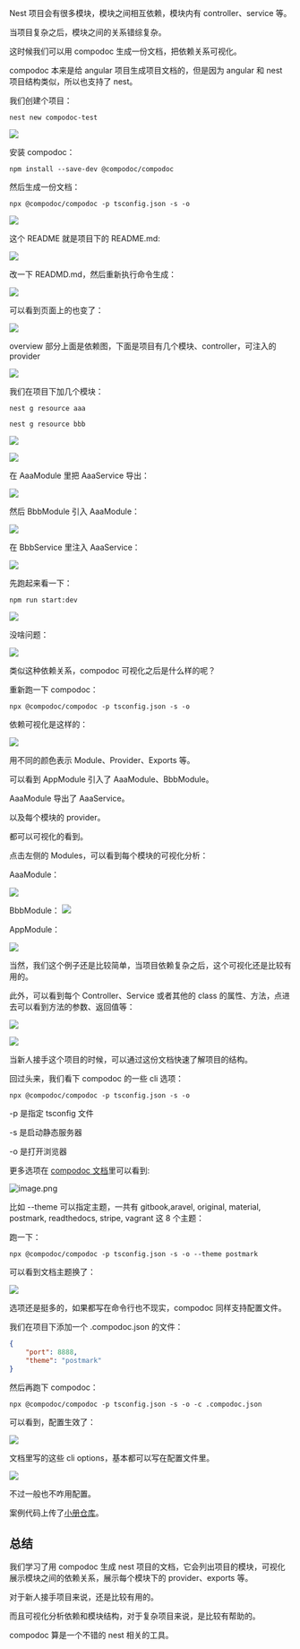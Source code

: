 ﻿Nest 项目会有很多模块，模块之间相互依赖，模块内有 controller、service 等。

当项目复杂之后，模块之间的关系错综复杂。

这时候我们可以用 compodoc 生成一份文档，把依赖关系可视化。

compodoc 本来是给 angular 项目生成项目文档的，但是因为 angular 和 nest 项目结构类似，所以也支持了 nest。

我们创建个项目：

```
nest new compodoc-test
```

![](./image/第72章-1.png)

安装 compodoc：

```
npm install --save-dev @compodoc/compodoc
```
然后生成一份文档：

```
npx @compodoc/compodoc -p tsconfig.json -s -o
```

![](./image/第72章-2.png)

这个 README 就是项目下的 README.md:

![](./image/第72章-3.png)

改一下 READMD.md，然后重新执行命令生成：

![](./image/第72章-4.png)

可以看到页面上的也变了：

![](./image/第72章-5.png)

overview 部分上面是依赖图，下面是项目有几个模块、controller，可注入的 provider

![](./image/第72章-6.png)

我们在项目下加几个模块：

```
nest g resource aaa

nest g resource bbb
```

![](./image/第72章-7.png)


![](./image/第72章-8.png)

在 AaaModule 里把 AaaService 导出：

![](./image/第72章-9.png)

然后 BbbModule 引入 AaaModule：

![](./image/第72章-10.png)

在 BbbService 里注入 AaaService：
 
![](./image/第72章-11.png)

先跑起来看一下：

```
npm run start:dev
```

![](./image/第72章-12.png)

没啥问题：

![](./image/第72章-13.png)

类似这种依赖关系，compodoc 可视化之后是什么样的呢？

重新跑一下 compodoc：
```
npx @compodoc/compodoc -p tsconfig.json -s -o
```
依赖可视化是这样的：

![](./image/第72章-14.png)

用不同的颜色表示 Module、Provider、Exports 等。

可以看到 AppModule 引入了 AaaModule、BbbModule。

AaaModule 导出了 AaaService。

以及每个模块的 provider。

都可以可视化的看到。

点击左侧的 Modules，可以看到每个模块的可视化分析：

AaaModule：

![](./image/第72章-15.png)

BbbModule：
![](./image/第72章-16.png)

AppModule：

![](./image/第72章-17.png)

当然，我们这个例子还是比较简单，当项目依赖复杂之后，这个可视化还是比较有用的。

此外，可以看到每个 Controller、Service 或者其他的 class 的属性、方法，点进去可以看到方法的参数、返回值等：


![](./image/第72章-18.png)

![](./image/第72章-19.png)

当新人接手这个项目的时候，可以通过这份文档快速了解项目的结构。

回过头来，我们看下 compodoc 的一些 cli 选项：

```
npx @compodoc/compodoc -p tsconfig.json -s -o
```

-p 是指定 tsconfig 文件

-s 是启动静态服务器

-o 是打开浏览器

更多选项在 [compodoc 文档](https://compodoc.app/guides/options.html)里可以看到:


![image.png](./image/第72章-20.png)

比如 --theme 可以指定主题，一共有 gitbook,aravel, original, material, postmark, readthedocs, stripe, vagrant 这 8 个主题：

跑一下：
```
npx @compodoc/compodoc -p tsconfig.json -s -o --theme postmark
```

可以看到文档主题换了：

![](./image/第72章-21.png)

选项还是挺多的，如果都写在命令行也不现实，compodoc 同样支持配置文件。

我们在项目下添加一个 .compodoc.json 的文件：

```json
{
    "port": 8888,
    "theme": "postmark"
}
```

然后再跑下 compodoc：

```
npx @compodoc/compodoc -p tsconfig.json -s -o -c .compodoc.json
```

可以看到，配置生效了：

![](./image/第72章-22.png)

文档里写的这些 cli options，基本都可以写在配置文件里。

![](./image/第72章-23.png)

不过一般也不咋用配置。

案例代码上传了[小册仓库](https://github.com/QuarkGluonPlasma/nestjs-course-code/tree/main/compodoc-test)。

## 总结

我们学习了用 compodoc 生成 nest 项目的文档，它会列出项目的模块，可视化展示模块之间的依赖关系，展示每个模块下的 provider、exports 等。

对于新人接手项目来说，还是比较有用的。

而且可视化分析依赖和模块结构，对于复杂项目来说，是比较有帮助的。

compodoc 算是一个不错的 nest 相关的工具。
